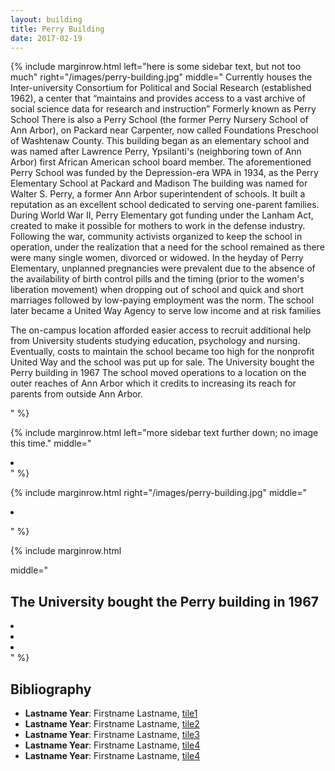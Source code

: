 ```yaml
---
layout: building
title: Perry Building
date: 2017-02-19
---
```


{% include marginrow.html
  left="here is some sidebar text, but not too much"
  right="/images/perry-building.jpg"
  middle="
  Currently houses the Inter-university Consortium for Political and Social Research (established 1962), a center that “maintains and provides access to a vast archive of social science data for research and instruction”
Formerly known as Perry School
There is also a Perry School (the former Perry Nursery School of Ann Arbor), on Packard near Carpenter, now called Foundations Preschool of Washtenaw County.
This building began as an elementary school and was named after Lawrence Perry, Ypsilanti's (neighboring town of Ann Arbor) first African American school board member.
The aforementioned Perry School was funded by the Depression-era WPA in 1934, as the Perry Elementary School at Packard and Madison
The building was named for Walter S. Perry, a former Ann Arbor superintendent of schools.
It built a reputation as an excellent school dedicated to serving one-parent families.
 During World War II, Perry Elementary got funding under the Lanham Act, created to make it possible for mothers to work in the defense industry. 
Following the war, community activists organized to keep the school in operation, under the realization that a need for the school remained as there were many single women, divorced or widowed.
In the heyday of Perry Elementary, unplanned pregnancies were prevalent due to the absence of the availability of birth control pills and the timing (prior to the women's liberation movement) when dropping out of school and quick and short marriages followed by low-paying employment was the norm.
The school later became a United Way Agency to serve low income and at risk families

The on-campus location afforded easier access to recruit additional help from University students studying education, psychology and nursing.
Eventually, costs to maintain the school became too high for the nonprofit United Way and the school was put up for sale. 
The University bought the Perry building in 1967
The school moved operations to a location on the outer reaches of Ann Arbor which it credits to increasing its reach for parents from outside Ann Arbor.

  "
%}



{% include marginrow.html
  left="more sidebar text further down; no image this time."
  middle="
  <li>
    
  </li>
  "
%}


{% include marginrow.html
  right="/images/perry-building.jpg"
  middle="
  <li>
    
  "
%}


{% include marginrow.html

  middle="
  <h2>The University bought the Perry building in 1967</h2>
  <li>
   
  </li>

  <li>
    
  </li>
  <li>
    
  </li>
  "
%}


## Bibliography
- **Lastname Year**: Firstname Lastname,  [tile1](http://home.isr.umich.edu/about/contact-us/)
- **Lastname Year**: Firstname Lastname,  [tile2](http://www.demariabuild.com/projects/perry-building-phase-i-2-renovation/)
- **Lastname Year**: Firstname Lastname,  [tile3](https://en.wikipedia.org/wiki/Inter-university_Consortium_for_Political_and_Social_Research)
- **Lastname Year**: Firstname Lastname,  [tile4](http://annarborobserver.com/articles/which_perry__full_article.html)
- **Lastname Year**: Firstname Lastname,  [tile4](https://localwiki.org/ann-arbor/Perry_Building)
